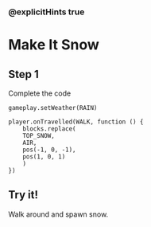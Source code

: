 ### @explicitHints true

# Make It Snow

## Step 1

Complete the code

```blocks
gameplay.setWeather(RAIN)
```

```template
player.onTravelled(WALK, function () {
    blocks.replace(
    TOP_SNOW,
    AIR,
    pos(-1, 0, -1),
    pos(1, 0, 1)
    )
})
```

## Try it!

Walk around and spawn snow.